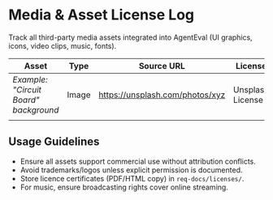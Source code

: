 # Media & Asset License Log

Track all third-party media assets integrated into AgentEval (UI graphics, icons, video clips,
music, fonts).

| Asset                                 | Type  | Source URL                      | License          | Proof Stored                           | Notes                              |
| ------------------------------------- | ----- | ------------------------------- | ---------------- | -------------------------------------- | ---------------------------------- |
| _Example: "Circuit Board" background_ | Image | https://unsplash.com/photos/xyz | Unsplash License | `/licenses/unsplash-circuit-board.pdf` | Credit photographer in video outro |
|                                       |       |                                 |                  |                                        |                                    |

## Usage Guidelines

- Ensure all assets support commercial use without attribution conflicts.
- Avoid trademarks/logos unless explicit permission is documented.
- Store licence certificates (PDF/HTML copy) in `req-docs/licenses/`.
- For music, ensure broadcasting rights cover online streaming.
